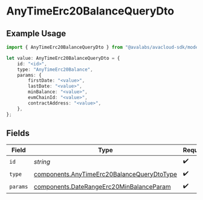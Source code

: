 # AnyTimeErc20BalanceQueryDto

## Example Usage

```typescript
import { AnyTimeErc20BalanceQueryDto } from "@avalabs/avacloud-sdk/models/components";

let value: AnyTimeErc20BalanceQueryDto = {
    id: "<id>",
    type: "AnyTimeErc20Balance",
    params: {
        firstDate: "<value>",
        lastDate: "<value>",
        minBalance: "<value>",
        evmChainId: "<value>",
        contractAddress: "<value>",
    },
};
```

## Fields

| Field                                                                                                    | Type                                                                                                     | Required                                                                                                 | Description                                                                                              |
| -------------------------------------------------------------------------------------------------------- | -------------------------------------------------------------------------------------------------------- | -------------------------------------------------------------------------------------------------------- | -------------------------------------------------------------------------------------------------------- |
| `id`                                                                                                     | *string*                                                                                                 | :heavy_check_mark:                                                                                       | N/A                                                                                                      |
| `type`                                                                                                   | [components.AnyTimeErc20BalanceQueryDtoType](../../models/components/anytimeerc20balancequerydtotype.md) | :heavy_check_mark:                                                                                       | N/A                                                                                                      |
| `params`                                                                                                 | [components.DateRangeErc20MinBalanceParam](../../models/components/daterangeerc20minbalanceparam.md)     | :heavy_check_mark:                                                                                       | N/A                                                                                                      |